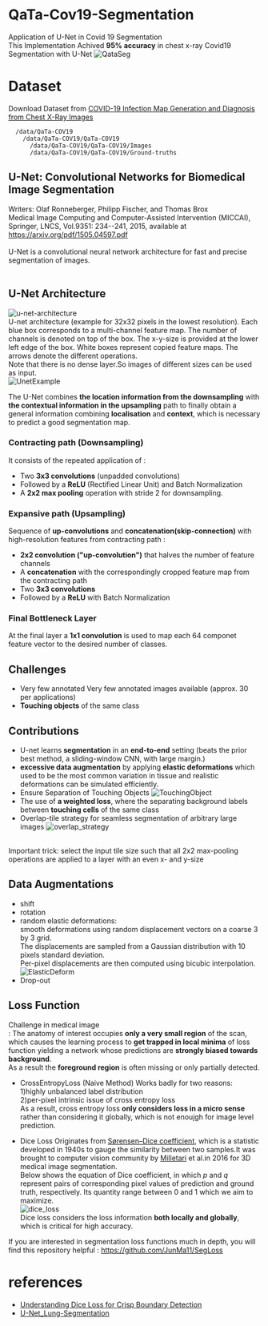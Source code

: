 # QaTa-Cov19-Segmentation
Application of U-Net in Covid 19 Segmentation<br>
This Implementation Achived **95% accuracy** in chest x-ray Covid19 Segmentation with U-Net
![QataSeg](./Figure_1.png)
<br>
# Dataset
Download Dataset from [COVID-19 Infection Map Generation and Diagnosis from Chest X-Ray Images](https://www.kaggle.com/aysendegerli/qatacov19-dataset)

```
  /data/QaTa-COV19
    /data/QaTa-COV19/QaTa-COV19
      /data/QaTa-COV19/QaTa-COV19/Images
      /data/QaTa-COV19/QaTa-COV19/Ground-truths
```

## U-Net: Convolutional Networks for Biomedical Image Segmentation 
Writers: Olaf Ronneberger, Philipp Fischer, and Thomas Brox <br>
Medical Image Computing and Computer-Assisted Intervention (MICCAI), Springer, LNCS, Vol.9351: 234--241, 2015, available at https://arxiv.org/pdf/1505.04597.pdf <br>
<br>
U-Net is a convolutional neural network architecture for fast and precise segmentation of images.<br>
<br>


## U-Net Architecture
![u-net-architecture](./u-net-architecture.png)<br>
U-net architecture (example for 32x32 pixels in the lowest resolution). Each blue box corresponds to a multi-channel feature map. The number of channels is denoted on top of the box. The x-y-size is provided at the lower left edge of the box. White boxes represent copied feature maps. The arrows denote the different operations.<br>
Note that there is no dense layer.So images of different sizes can be used as input.<br>
![UnetExample](./UnetExample.png)

The U-Net combines **the location information from the downsampling** with **the contextual information in the upsampling** path to finally obtain a general information combining **localisation** and **context**, which is necessary to predict a good segmentation map.<br>

### Contracting path (Downsampling)
It consists of the repeated application of :<br>
- Two **3x3 convolutions** (unpadded convolutions) 
- Followed by a **ReLU** (Rectified Linear Unit) and Batch Normalization
- A **2x2 max pooling** operation with stride 2 for downsampling.<br>


### Expansive path (Upsampling)
Sequence of **up-convolutions** and **concatenation(skip-connection)** with high-resolution features from contracting path :<br>
- **2x2 convolution ("up-convolution")** that halves the number of feature channels
- A **concatenation** with the correspondingly cropped feature map from the contracting path
- Two **3x3 convolutions**
- Followed by a **ReLU** with Batch Normalization

### Final Bottleneck Layer
At the final layer a **1x1 convolution** is used to map each 64 componet feature vector to the desired number of classes.<br>


## Challenges
- Very few annotated Very few annotated images available (approx. 30 per applications)
- **Touching objects** of the same class<br>


## Contributions
- U-net learns **segmentation** in an **end-to-end** setting (beats the prior best method, a sliding-window CNN, with large margin.) 
- **excessive data augmentation** by applying **elastic deformations** which used to be the most common variation in tissue and realistic deformations can be simulated efficiently.
- Ensure Separation of Touching Objects
![TouchingObject](./TouchObjects.png)
- The use of **a weighted loss**, where the separating background labels between **touching cells** of the same class
- Overlap-tile strategy for seamless segmentation of arbitrary large images
![overlap_strategy](./Overlap-tile-strategy-for-seamless-segmentation-of-arbitrary-large-images-here.png)
<br>
Important trick: select the input tile size such that all 2x2 max-pooling operations are applied to a layer with an even x- and y-size


## Data Augmentations
- shift
- rotation
- random elastic deformations:<br>
  smooth deformations using random displacement vectors on a coarse 3 by 3 grid.<br> 
  The displacements are sampled from a Gaussian distribution with 10 pixels standard deviation.<br>
  Per-pixel displacements are then computed using bicubic interpolation.![ElasticDeform](./ElasticDeformation.png)
- Drop-out


## Loss Function
Challenge in medical image<br>
: The anatomy of interest occupies **only a very small region** of the scan, which causes the learning process to **get trapped in local minima** of loss function yielding a network whose predictions are **strongly biased towards background**.<br>
As a result the **foreground region** is often missing or only partially detected.<br>

- CrossEntropyLoss (Naive Method)
  Works badly for two reasons:<br>
    1)highly unbalanced label distribution<br>
    2)per-pixel intrinsic issue of cross entropy loss<br>
    As a result, cross entropy loss **only considers loss in a micro sense** rather than considering it globally, which is not enoujgh for image level prediction.<br>
    
- Dice Loss
  Originates from [Sørensen–Dice coefficient](https://en.wikipedia.org/wiki/S%C3%B8rensen%E2%80%93Dice_coefficient), which is a statistic developed in 1940s to gauge the similarity between two samples.It was brought to computer vision community by [Milletari](https://arxiv.org/pdf/1606.04797.pdf) et al.in 2016 for 3D medical image segmentation.<br>
  Below shows the equation of Dice coefficient, in which *p* and *q* represent pairs of corresponding pixel values of prediction and ground truth, respectively. Its quantity range between 0 and 1 which we aim to maximize.<br>
![dice_loss](/unet_explanation/Dice_loss.png) <br>
  Dice loss considers the loss information **both locally and globally**, which is critical for high accuracy.
  
If you are interested in segmentation loss functions much in depth, you will find this repository helpful : https://github.com/JunMa11/SegLoss


# references
- [Understanding Dice Loss for Crisp Boundary Detection](https://towardsdatascience.com/understanding-dice-loss-for-crisp-boundary-detection-bb30c2e5f62b)
- [U-Net_Lung-Segmentation](https://github.com/seungjunlee96/U-Net_Lung-Segmentation)
